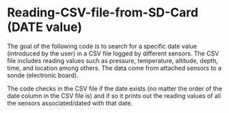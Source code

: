 # Reading-CSV-file-from-SD-Card (DATE value)

The goal of the following code is to search for a specific date value (introduced by the user) in a CSV file logged by different sensors. 
The CSV file includes reading values such as pressure, temperature, altitude, depth, time, and location among others. The data come from 
attached sensors to a sonde (electronic board). 

The code checks in the CSV file if the date exists (no matter the order of the date column in the CSV file is) and if so it prints out the 
reading values of all the sensors associated/dated with that date.
